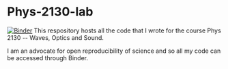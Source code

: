 # Phys-2130-lab 
[![Binder](https://mybinder.org/badge_logo.svg)](https://mybinder.org/v2/gh/devkhullar/Phys-2130-lab/HEAD)
This respository hosts all the code that I wrote for the course Phys 2130 -- Waves, Optics and Sound. 

I am an advocate for open reproducibility of science and so all my code can be accessed through Binder. 
